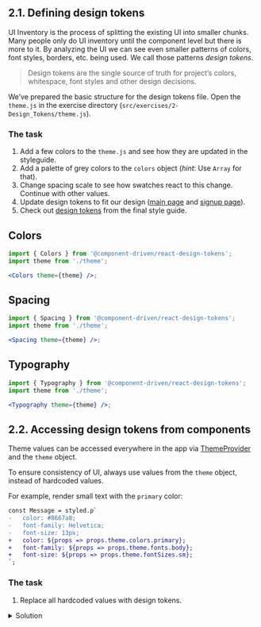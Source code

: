 ## 2.1. Defining design tokens

UI Inventory is the process of splitting the existing UI into smaller chunks. Many people only do UI inventory until the component level but there is more to it. By analyzing the UI we can see even smaller patterns of colors, font styles, borders, etc. being used. We call those patterns _design tokens_.

> Design tokens are the single source of truth for project’s colors, whitespace, font styles and other design decisions.

We’ve prepared the basic structure for the design tokens file. Open the `theme.js` in the exercise directory (`src/exercises/2-Design_Tokens/theme.js`).

### The task

1. Add a few colors to the `theme.js` and see how they are updated in the styleguide.
1. Add a palette of grey colors to the `colors` object (_hint_: Use `Array` for that).
1. Change spacing scale to see how swatches react to this change. Continue with other values.
1. Update design tokens to fit our design ([main page](https://www.figma.com/file/cALZfCbmthI9VQz9MJR6JdPk/CDD-Workshop?node-id=1%3A2) and [signup page](https://www.figma.com/file/cALZfCbmthI9VQz9MJR6JdPk/CDD-Workshop?node-id=1%3A40)).
1. Check out [design tokens](https://cdds.netlify.com/styleguide/#/Foundation?id=colors) from the final style guide.

## Colors

```jsx noeditor
import { Colors } from '@component-driven/react-design-tokens';
import theme from './theme';

<Colors theme={theme} />;
```

## Spacing

```jsx noeditor
import { Spacing } from '@component-driven/react-design-tokens';
import theme from './theme';

<Spacing theme={theme} />;
```

## Typography

```jsx noeditor
import { Typography } from '@component-driven/react-design-tokens';
import theme from './theme';

<Typography theme={theme} />;
```

## 2.2. Accessing design tokens from components

Theme values can be accessed everywhere in the app via [ThemeProvider](https://github.com/component-driven/component-driven-development/blob/master/src/ThemeProvider.js) and the `theme` object.

To ensure consistency of UI, always use values from the `theme` object, instead of hardcoded values.

For example, render small text with the `primary` color:

```diff
const Message = styled.p`
-   color: #8667a8;
-   font-family: Helvetica;
-   font-size: 13px;
+   color: ${props => props.theme.colors.primary};
+   font-family: ${props => props.theme.fonts.body};
+   font-size: ${props => props.theme.fontSizes.sm};
`;
```

### The task

1. Replace all hardcoded values with design tokens.

<details>
 <summary>Solution</summary>

```js {"file": "final/Button.js", "static": true}
```

</details>
